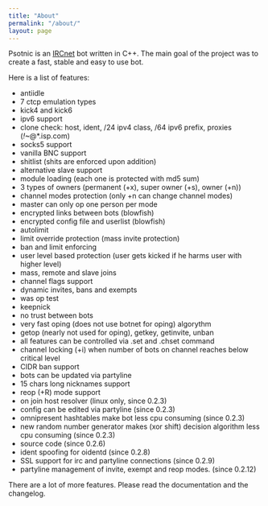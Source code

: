 ```yaml
---
title: "About"
permalink: "/about/"
layout: page
---
```

Psotnic is an [IRCnet](https://www.ircnet.com) bot written in C++. The main goal of the project was to create a fast, stable and easy to use bot.

Here is a list of features:

* antiidle
* 7 ctcp emulation types
* kick4 and kick6
* ipv6 support
* clone check: host, ident, /24 ipv4 class, /64 ipv6 prefix, proxies (*!~*@*.isp.com)
* socks5 support
* vanilla BNC support
* shitlist (shits are enforced upon addition)
* alternative slave support
* module loading (each one is protected with md5 sum)
* 3 types of owners (permanent (+x), super owner (+s), owner (+n))
* channel modes protection (only +n can change channel modes)
* master can only op one person per mode
* encrypted links between bots (blowfish)
* encrypted config file and userlist (blowfish)
* autolimit
* limit override protection (mass invite protection)
* ban and limit enforcing
* user level based protection (user gets kicked if he harms user with higher level)
* mass, remote and slave joins
* channel flags support
* dynamic invites, bans and exempts
* was op test
* keepnick
* no trust between bots
* very fast oping (does not use botnet for oping) algorythm
* getop (nearly not used for oping), getkey, getinvite, unban
* all features can be controlled via .set and .chset command
* channel locking (+i) when number of bots on channel reaches below critical level
* CIDR ban support
* bots can be updated via partyline
* 15 chars long nicknames support
* reop (+R) mode support
* on join host resolver (linux only, since 0.2.3)
* config can be edited via partyline (since 0.2.3)
* omnipresent hashtables make bot less cpu consuming (since 0.2.3)
* new random number generator makes (xor shift) decision algorithm less cpu consuming (since 0.2.3)
* source code (since 0.2.6)
* ident spoofing for oidentd (since 0.2.8)
* SSL support for irc and partyline connections (since 0.2.9)
* partyline management of invite, exempt and reop modes. (since 0.2.12)

There are a lot of more features. Please read the documentation and the changelog.
